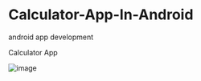 # Calculator-App-In-Android
android app development


Calculator App 

![image](https://user-images.githubusercontent.com/20369800/64918485-6e8bf400-d7bc-11e9-9398-a5213c50814c.png)
